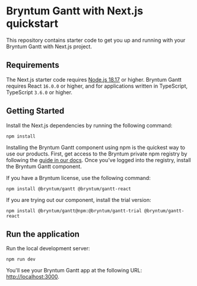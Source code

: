 # Bryntum Gantt with Next.js quickstart

This repository contains starter code to get you up and running with your Bryntum Gantt with Next.js project.

## Requirements

The Next.js starter code requires [Node.js 18.17](https://nodejs.org/) or higher.
Bryntum Gantt requires React `16.0.0` or higher, and for applications written in TypeScript, TypeScript `3.6.0` or higher.

## Getting Started

Install the Next.js dependencies by running the following command:

```shell
npm install
```

Installing the Bryntum Gantt component using npm is the quickest way to use our products. First, get access to the Bryntum private npm registry by following the [guide in our docs](https://bryntum.com/products/gantt/docs/guide/Gantt/npm-repository#repository-access). Once you’ve logged into the registry, install the Bryntum Gantt component.

If you have a Bryntum license, use the following command:

```shell
npm install @bryntum/gantt @bryntum/gantt-react
```

If you are trying out our component, install the trial version:

```shell
npm install @bryntum/gantt@npm:@bryntum/gantt-trial @bryntum/gantt-react
```

## Run the application

Run the local development server:

```shell
npm run dev
```

You'll see your Bryntum Gantt app at the following URL: [http://localhost:3000](http://localhost:3000/).
